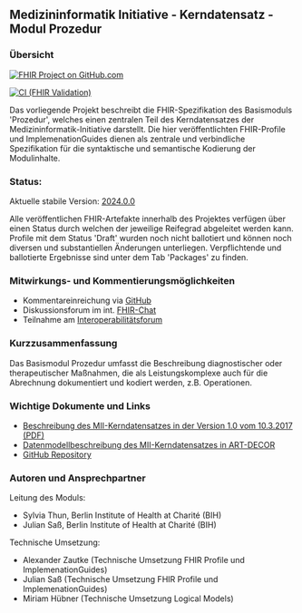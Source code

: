 ## Medizininformatik Initiative - Kerndatensatz - Modul Prozedur

### Übersicht

[![FHIR Project on GitHub.com](https://img.shields.io/badge/FHIR_project_on_GitHub.com-kerndatensatzmodul--prozedur-green)](https://github.com/medizininformatik-initiative/kerndatensatzmodul-prozedur) 

[![CI (FHIR Validation)](https://github.com/medizininformatik-initiative/kerndatensatzmodul-prozedur/actions/workflows/main.yml/badge.svg)](https://github.com/medizininformatik-initiative/kerndatensatzmodul-prozedur/actions/workflows/main.yml)

Das vorliegende Projekt beschreibt die FHIR-Spezifikation des Basismoduls 'Prozedur', welches einen zentralen Teil des Kerndatensatzes der Medizininformatik-Initiative darstellt. Die hier veröffentlichten FHIR-Profile und ImplemenationGuides dienen als zentrale und verbindliche Spezifikation für die syntaktische und semantische Kodierung der Modulinhalte.

### Status:

Aktuelle stabile Version: [2024.0.0](https://simplifier.net/packages/de.medizininformatikinitiative.kerndatensatz.prozedur/2024.0.0) </br>

<!-- Reifegrad: -->

Alle veröffentlichen FHIR-Artefakte innerhalb des Projektes verfügen über einen Status durch welchen der jeweilige Reifegrad abgeleitet werden kann.
Profile mit dem Status 'Draft' wurden noch nicht ballotiert und können noch diversen und substantiellen Änderungen unterliegen. Verpflichtende und ballotierte Ergebnisse sind unter dem Tab 'Packages' zu finden.

### Mitwirkungs- und Kommentierungsmöglichkeiten

* Kommentareinreichung via [GitHub](https://github.com/medizininformatik-initiative/kerndatensatzmodul-prozedur)
* Diskussionsforum im int. [FHIR-Chat](https://chat.fhir.org/#narrow/stream/179307-german.2Fmi-initiative)
* Teilnahme am [Interoperabilitätsforum](https://wiki.hl7.de/index.php?title=Interoperabilitätsforum)

### Kurzzusammenfassung

Das Basismodul Prozedur umfasst die Beschreibung diagnostischer oder therapeutischer Maßnahmen, die als Leistungskomplexe auch für die Abrechnung dokumentiert und kodiert werden, z.B. Operationen.

### Wichtige Dokumente und Links
* [Beschreibung des MII-Kerndatensatzes in der Version 1.0 vom 10.3.2017 (PDF)](https://www.medizininformatik-initiative.de/sites/default/files/inline-files/MII_04_Kerndatensatz_1-0.pdf)
* [Datenmodellbeschreibung des MII-Kerndatensatzes in ART-DECOR](https://art-decor.org/art-decor/decor-project--mide-)
* [GitHub Repository](https://github.com/medizininformatik-initiative/kerndatensatzmodul-prozedur)

### Autoren und Ansprechpartner

Leitung des Moduls:

* Sylvia Thun, Berlin Institute of Health at Charité (BIH)
* Julian Saß, Berlin Institute of Health at Charité (BIH)

Technische Umsetzung:

* Alexander Zautke (Technische Umsetzung FHIR Profile und ImplemenationGuides)
* Julian Saß (Technische Umsetzung FHIR Profile und ImplemenationGuides)
* Miriam Hübner (Technische Umsetzung Logical Models)
